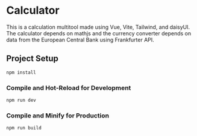 # Calculator

This is a calculation multitool made using Vue, Vite, Tailwind, and daisyUI.
The calculator depends on mathjs and the currency converter depends on data 
from the European Central Bank using Frankfurter API.

## Project Setup

```sh
npm install
```

### Compile and Hot-Reload for Development

```sh
npm run dev
```

### Compile and Minify for Production

```sh
npm run build
```
